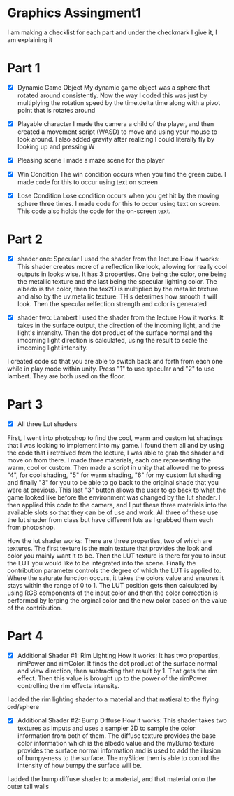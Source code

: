 # Graphics Assingment1
 
I am making a checklist for each part and under the checkmark I give it, I am explaining it

# Part 1
- [X] Dynamic Game Object
 My dynamic game object was a sphere that rotated around consistently. Now the way I coded this was just by multiplying the rotation speed by the time.delta time along with a pivot point that is rotates around

- [X] Playable character
I made the camera a child of the player, and then created a movement script (WASD) to move and using your mouse to look around. I also added gravity after realizing I could literally fly by looking up and pressing W

- [X] Pleasing scene
I made a maze scene for the player

- [X] Win Condition
The win condition occurs when you find the green cube. I made code for this to occur using text on screen

- [X] Lose Condition
Lose condition occurs when you get hit by the moving sphere three times.  I made code for this to occur using text on screen. This code also holds the code for the on-screen text.



# Part 2
- [X] shader one: Specular
I used the shader from the lecture
How it works: This shader creates more of a reflection like look, allowing for really cool outputs in looks wise. It has 3 properties. One being the color, one being the metallic texture and the last being the specular lighting color. The albedo is the color, then the tex2D is multiplied by the metallic texture and also by the uv.metallic texture. THis deterimes how smooth it will look. Then the specular relfection strength and color is generated

- [X] shader two: Lambert
I used the shader from the lecture
How it works: It takes in the surface output, the direction of the incoming light, and the light's intensity. Then the dot product of the surface normal and the imcoming light direction is calculated, using the result to scale the imcoming light intensity.  

I created code so that you are able to switch back and forth from each one while in play mode within unity. Press "1" to use specular and "2" to use lambert. They are both used on the floor.



# Part 3
- [X] All three Lut shaders

First, I went into photoshop to find the cool, warm and custom lut shadings that I was looking to implement into my game. I found them all and by using the code that i retreived from the lecture, I was able to grab the shader and move on from there. I made three materials, each one representing the warm, cool or custom. Then made a script in unity that allowed me to press "4", for cool shading, "5" for warm shading, "6" for my custom lut shading and finally "3" for you to be able to go back to the original shade that you were at previous. This last "3" button allows the user to go back to what the game looked like before the environment was changed by the lut shader. I then applied this code to the camera, and I put these three materials into the available slots so that they can be of use and work. All three of these use the lut shader from class but have different luts as I grabbed them each from photoshop. 

How the lut shader works: There are three properties, two of which are textures. The first texture is the main texture that provides the look and color you mainly want it to be. Then the LUT texture is there for you to input the LUT you would like to be integrated into the scene. Finally the contribution parameter controls the degree of which the LUT is applied to. Where the saturate function occurs, it takes the colors value and ensures it stays within the range of 0 to 1. The LUT position gets then calculated by using RGB components of the input color and then the color correction is performed by lerping the orginal color and the new color based on the value of the contribution.



# Part 4
- [X] Additional Shader #1: Rim Lighting
How it works: It has two properties, rimPower and rimColor. It finds the dot product of the surface normal and view direction, then subtracting that result by 1. That gets the rim effect. Then this value is brought up to the power of the rimPower controlling the rim effects intensity. 

I added the rim lighting shader to a material and that matieral to the flying ord/sphere

- [X] Additional Shader #2: Bump Diffuse
How it works: This shader takes two textures as imputs and uses a sampler 2D to sample the color information from both of them. The diffuse texture provides the base color information which is the albedo value and the myBump texture provides the surface normal information and is used to add the illusion of bumpy-ness to the surface. The mySlider then is able to control the intensity of how bumpy the surface will be. 

I added the bump diffuse shader to a material, and that material onto the outer tall walls 
